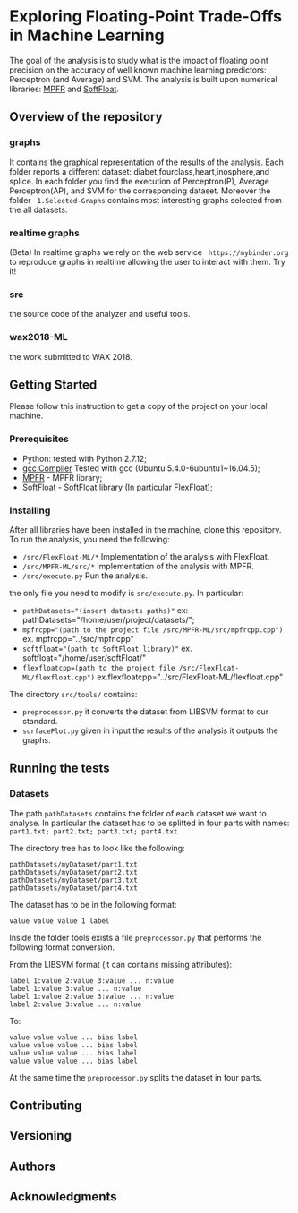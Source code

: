 # Exploring Floating-Point Trade-Offs in Machine Learning

The goal of the analysis is to study what is the impact of floating point precision on the accuracy of well known machine learning predictors: Perceptron (and Average) and SVM. 
The analysis is built upon numerical libraries: [MPFR](http://www.mpfr.org/mpfr-current/mpfr.html) and [SoftFloat](https://iis-git.ee.ethz.ch/pulp-sw/softFloat).

## Overview of the repository
### graphs
It contains the graphical representation of the results of the analysis. Each folder reports a different dataset: diabet,fourclass,heart,inosphere,and splice. In each folder you find the execution of Perceptron(P), Average Perceptron(AP), and SVM for the corresponding dataset. Moreover the folder ``` 1.Selected-Graphs``` contains most interesting graphs selected from the all datasets.
### realtime graphs
(Beta) In realtime graphs we rely on the web service ``` https://mybinder.org``` to reproduce graphs in realtime allowing the user to interact with them. Try it!
### src
the source code of the analyzer and useful tools.
### wax2018-ML
the work submitted to WAX 2018.

## Getting Started

Please follow this instruction to get a copy of the project on your local machine.

### Prerequisites
* Python: tested with Python 2.7.12;
* [gcc Compiler]() Tested with gcc (Ubuntu 5.4.0-6ubuntu1~16.04.5);
* [MPFR](http://www.mpfr.org/mpfr-current/mpfr.html#Installing-MPFR) - MPFR library;
* [SoftFloat](https://iis-git.ee.ethz.ch/pulp-sw/softFloat) - SoftFloat library (In particular FlexFloat);


### Installing
After all libraries have been installed in the machine, clone this repository.
To run the analysis, you need the following:
* ``` /src/FlexFloat-ML/* ``` Implementation of the analysis with FlexFloat.
* ``` /src/MPFR-ML/src/* ``` Implementation of the analysis with MPFR.
* ``` /src/execute.py ``` Run the analysis.

the only file you need to modify is ```src/execute.py```.
In particular:
* ```pathDatasets="(insert datasets paths)"``` ex: pathDatasets="/home/user/project/datasets/";
* ```mpfrcpp="(path to the project file /src/MPFR-ML/src/mpfrcpp.cpp")``` ex. mpfrcpp="../src/mpfr.cpp"
* ```softfloat="(path to SoftFloat library)"``` ex. softfloat="/home/user/softFloat/"
* ```flexfloatcpp=(path to the project file /src/FlexFloat-ML/flexfloat.cpp")``` ex.flexfloatcpp="../src/FlexFloat-ML/flexfloat.cpp"

The directory ``` src/tools/ ``` contains:

* ``` preprocessor.py ``` it converts the dataset from LIBSVM format to our standard.
* ``` surfacePlot.py ``` given in input the results of the analysis it outputs the graphs.

## Running the tests

### Datasets
The path ```pathDatasets``` contains the folder of each dataset we want to analyse.
In particular the dataset has to be splitted in four parts with names: ```part1.txt; part2.txt; part3.txt; part4.txt```

The directory tree has to look like the following:
```
pathDatasets/myDataset/part1.txt
pathDatasets/myDataset/part2.txt
pathDatasets/myDataset/part3.txt
pathDatasets/myDataset/part4.txt
```
The dataset has to be in the following format:

```value value value 1 label```

Inside the folder tools exists a file ```preprocessor.py``` that performs the following format conversion.

From the LIBSVM format (it can contains missing attributes):
```
label 1:value 2:value 3:value ... n:value
label 1:value 3:value ... n:value
label 1:value 2:value 3:value ... n:value
label 2:value 3:value ... n:value
```

To:

```
value value value ... bias label
value value value ... bias label
value value value ... bias label
value value value ... bias label
```
At the same time the ```preprocessor.py``` splits the dataset in four parts.

## Contributing
## Versioning
## Authors
## Acknowledgments
